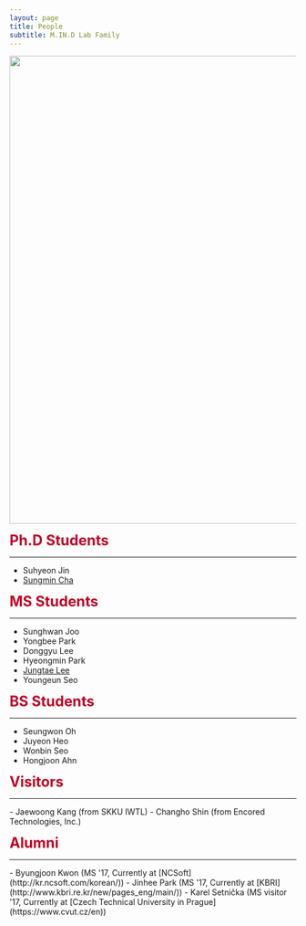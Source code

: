 ```yaml
---
layout: page
title: People
subtitle: M.IN.D Lab Family
---
```


<img src="https://raw.githubusercontent.com/mindlab-skku/mindlab-skku.github.io/master/img/group_photo.jpg" width="820" align="center"/>

<b><span style="font-size: 25px !important; color: #BD0026;">Ph.D Students</span></b>
<hr>

- Suhyeon Jin  
- [Sungmin Cha](https://csm9493.github.io/about/)  

<b><span style="font-size: 25px !important; color: #BD0026;">MS Students</span></b>
<hr>

- Sunghwan Joo
- Yongbee Park
- Donggyu Lee   
- Hyeongmin Park
- [Jungtae Lee]()
- Youngeun Seo

<b><span style="font-size: 25px !important; color: #BD0026;">BS Students</span></b>
<hr>

- Seungwon Oh
- Juyeon Heo
- Wonbin Seo   
- Hongjoon Ahn

<b><span style="font-size: 25px !important; color: #BD0026;">Visitors</span></b>
<hr>
- Jaewoong Kang (from SKKU IWTL)
- Changho Shin (from Encored Technologies, Inc.)

<b><span style="font-size: 25px !important; color: #BD0026;">Alumni</span></b>
<hr>
- Byungjoon Kwon (MS '17, Currently at [NCSoft](http://kr.ncsoft.com/korean/))
- Jinhee Park (MS '17, Currently at [KBRI](http://www.kbri.re.kr/new/pages_eng/main/))
- Karel Setnička (MS visitor '17, Currently at [Czech Technical University in Prague](https://www.cvut.cz/en))
